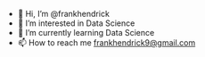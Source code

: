 - 👋 Hi, I’m @frankhendrick
- 👀 I’m interested in Data Science
- 🌱 I’m currently learning Data Science
- 📫 How to reach me frankhendrick9@gmail.com

<!---
frankhendrick/frankhendrick is a ✨ special ✨ repository because its `README.md` (this file) appears on your GitHub profile.
You can click the Preview link to take a look at your changes.
--->
